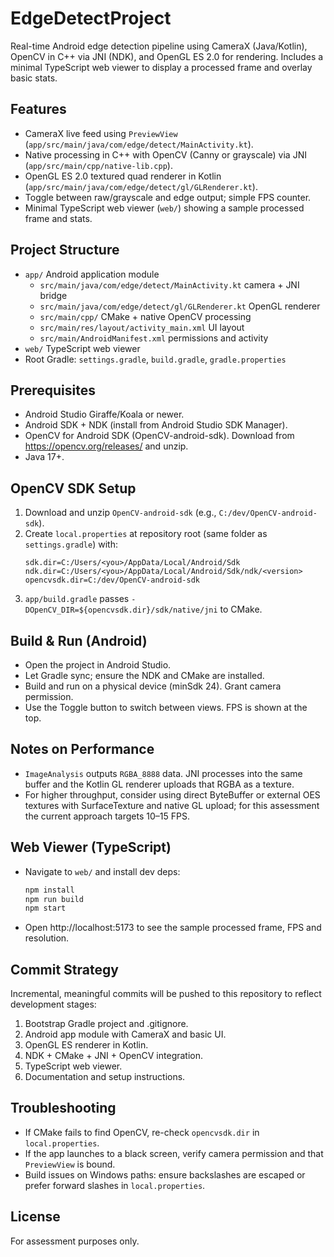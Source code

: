 # EdgeDetectProject

Real-time Android edge detection pipeline using CameraX (Java/Kotlin), OpenCV in C++ via JNI (NDK), and OpenGL ES 2.0 for rendering. Includes a minimal TypeScript web viewer to display a processed frame and overlay basic stats.

## Features
- CameraX live feed using `PreviewView` (`app/src/main/java/com/edge/detect/MainActivity.kt`).
- Native processing in C++ with OpenCV (Canny or grayscale) via JNI (`app/src/main/cpp/native-lib.cpp`).
- OpenGL ES 2.0 textured quad renderer in Kotlin (`app/src/main/java/com/edge/detect/gl/GLRenderer.kt`).
- Toggle between raw/grayscale and edge output; simple FPS counter.
- Minimal TypeScript web viewer (`web/`) showing a sample processed frame and stats.

## Project Structure
- `app/` Android application module
  - `src/main/java/com/edge/detect/MainActivity.kt` camera + JNI bridge
  - `src/main/java/com/edge/detect/gl/GLRenderer.kt` OpenGL renderer
  - `src/main/cpp/` CMake + native OpenCV processing
  - `src/main/res/layout/activity_main.xml` UI layout
  - `src/main/AndroidManifest.xml` permissions and activity
- `web/` TypeScript web viewer
- Root Gradle: `settings.gradle`, `build.gradle`, `gradle.properties`

## Prerequisites
- Android Studio Giraffe/Koala or newer.
- Android SDK + NDK (install from Android Studio SDK Manager).
- OpenCV for Android SDK (OpenCV-android-sdk). Download from https://opencv.org/releases/ and unzip.
- Java 17+.

## OpenCV SDK Setup
1. Download and unzip `OpenCV-android-sdk` (e.g., `C:/dev/OpenCV-android-sdk`).
2. Create `local.properties` at repository root (same folder as `settings.gradle`) with:
   ```properties
   sdk.dir=C:/Users/<you>/AppData/Local/Android/Sdk
   ndk.dir=C:/Users/<you>/AppData/Local/Android/Sdk/ndk/<version>
   opencvsdk.dir=C:/dev/OpenCV-android-sdk
   ```
3. `app/build.gradle` passes `-DOpenCV_DIR=${opencvsdk.dir}/sdk/native/jni` to CMake.

## Build & Run (Android)
- Open the project in Android Studio.
- Let Gradle sync; ensure the NDK and CMake are installed.
- Build and run on a physical device (minSdk 24). Grant camera permission.
- Use the Toggle button to switch between views. FPS is shown at the top.

## Notes on Performance
- `ImageAnalysis` outputs `RGBA_8888` data. JNI processes into the same buffer and the Kotlin GL renderer uploads that RGBA as a texture.
- For higher throughput, consider using direct ByteBuffer or external OES textures with SurfaceTexture and native GL upload; for this assessment the current approach targets 10–15 FPS.

## Web Viewer (TypeScript)
- Navigate to `web/` and install dev deps:
  ```bash
  npm install
  npm run build
  npm start
  ```
- Open http://localhost:5173 to see the sample processed frame, FPS and resolution.

## Commit Strategy
Incremental, meaningful commits will be pushed to this repository to reflect development stages:
1. Bootstrap Gradle project and .gitignore.
2. Android app module with CameraX and basic UI.
3. OpenGL ES renderer in Kotlin.
4. NDK + CMake + JNI + OpenCV integration.
5. TypeScript web viewer.
6. Documentation and setup instructions.

## Troubleshooting
- If CMake fails to find OpenCV, re-check `opencvsdk.dir` in `local.properties`.
- If the app launches to a black screen, verify camera permission and that `PreviewView` is bound.
- Build issues on Windows paths: ensure backslashes are escaped or prefer forward slashes in `local.properties`.

## License
For assessment purposes only.
